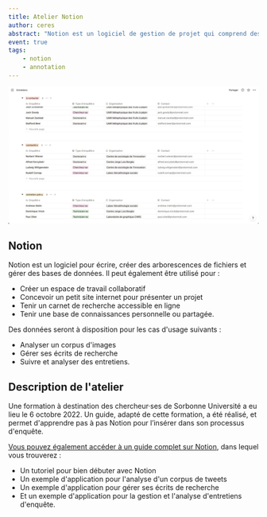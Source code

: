```yaml
---
title: Atelier Notion
author: ceres
abstract: "Notion est un logiciel de gestion de projet qui comprend des options de manipulation de base de données assez avancées, tout en restant intuitif et flexible. Bien qu’il ne soit pas destiné principalement à la recherche, Notion se révèle très utile pour tous types d’usages en sciences sociales : gestion d’écrits de recherche, suivi et codage d’entretiens, analyse de corpus d’images, etc."
event: true
tags:
    - notion
    - annotation
---
```


![](notion.png)

## Notion

Notion est un logiciel pour écrire, créer des arborescences de fichiers et gérer des bases de données. Il peut également être utilisé pour :

- Créer un espace de travail collaboratif
- Concevoir un petit site internet pour présenter un projet
- Tenir un carnet de recherche accessible en ligne
- Tenir une base de connaissances personnelle ou partagée.

Des données seront à disposition pour les cas d'usage suivants :

- Analyser un corpus d'images
- Gérer ses écrits de recherche
- Suivre et analyser des entretiens.

## Description de l'atelier

Une formation à destination des chercheur·ses de Sorbonne Université a eu lieu le 6 octobre 2022. Un guide, adapté de cette formation, a été réalisé, et permet d'apprendre pas à pas Notion pour l’insérer dans son processus d'enquête.

[Vous pouvez également accéder à un guide complet sur Notion](/articles/2022-03-05_guide_notion/), dans lequel vous trouverez :

- Un tutoriel pour bien débuter avec Notion
- Un exemple d'application pour l'analyse d'un corpus de tweets
- Un exemple d'application pour gérer ses écrits de recherche
- Et un exemple d'application pour la gestion et l'analyse d'entretiens d'enquête.